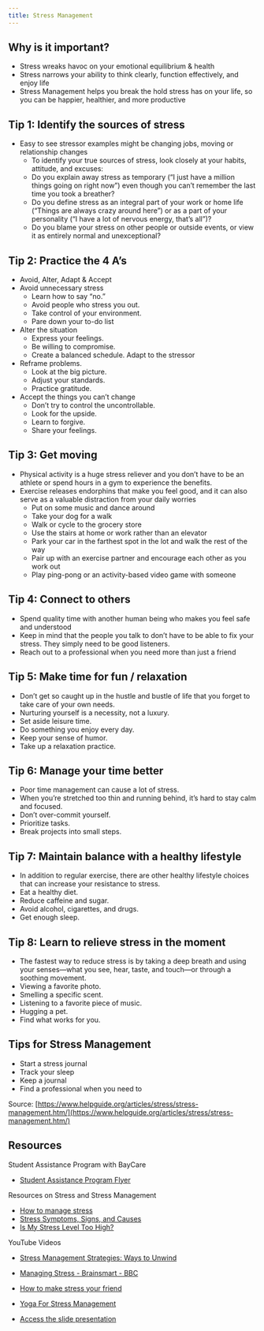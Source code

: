 ```yaml
---
title: Stress Management
---
```


## Why is it important?

- Stress wreaks havoc on your emotional equilibrium & health
- Stress narrows your ability to think clearly, function effectively, and enjoy life
- Stress Management helps you break the hold stress has on your life, so you can be happier, healthier, and more productive

## Tip 1: Identify the sources of stress

- Easy to see stressor examples might be changing jobs, moving or relationship changes
    - To identify your true sources of stress, look closely at your habits, attitude, and excuses:
    - Do you explain away stress as temporary (“I just have a million things going on right now”) even though you can’t remember the last time you took a breather?
    - Do you define stress as an integral part of your work or home life (“Things are always crazy around here”) or as a part of your personality (“I have a lot of nervous energy, that’s all”)?
    - Do you blame your stress on other people or outside events, or view it as entirely normal and unexceptional?

## Tip 2: Practice the 4 A’s

- Avoid, Alter, Adapt & Accept
- Avoid unnecessary stress
    - Learn how to say “no.”
    - Avoid people who stress you out.
    - Take control of your environment.
    - Pare down your to-do list
- Alter the situation
    - Express your feelings.
    - Be willing to compromise.
    - Create a balanced schedule.
    Adapt to the stressor
- Reframe problems.
    - Look at the big picture.
    - Adjust your standards.
    - Practice gratitude.
- Accept the things you can’t change
    - Don’t try to control the uncontrollable.
    - Look for the upside.
    - Learn to forgive.
    - Share your feelings.

## Tip 3: Get moving

- Physical activity is a huge stress reliever and you don’t have to be an athlete or spend hours in a gym to experience the benefits. 
- Exercise releases endorphins that make you feel good, and it can also serve as a valuable distraction from your daily worries
    - Put on some music and dance around
    - Take your dog for a walk
    - Walk or cycle to the grocery store
    - Use the stairs at home or work rather than an elevator
    - Park your car in the farthest spot in the lot and walk the rest of the way
    - Pair up with an exercise partner and encourage each other as you work out
    - Play ping-pong or an activity-based video game with someone

## Tip 4: Connect to others

- Spend quality time with another human being who makes you feel safe and understood
- Keep in mind that the people you talk to don’t have to be able to fix your stress. They simply need to be good listeners.
- Reach out to a professional when you need more than just a friend

## Tip 5: Make time for fun / relaxation

- Don’t get so caught up in the hustle and bustle of life that you forget to take care of your own needs. 
- Nurturing yourself is a necessity, not a luxury.
- Set aside leisure time.
- Do something you enjoy every day.
- Keep your sense of humor.
- Take up a relaxation practice.

## Tip 6: Manage your time better
- Poor time management can cause a lot of stress. 
- When you’re stretched too thin and running behind, it’s hard to stay calm and focused.
- Don’t over-commit yourself.
- Prioritize tasks.
- Break projects into small steps.

## Tip 7: Maintain balance with a healthy lifestyle
- In addition to regular exercise, there are other healthy lifestyle choices that can increase your resistance to stress.
- Eat a healthy diet.
- Reduce caffeine and sugar.
- Avoid alcohol, cigarettes, and drugs.
- Get enough sleep.

## Tip 8: Learn to relieve stress in the moment
- The fastest way to reduce stress is by taking a deep breath and using your senses—what you see, hear, taste, and touch—or through a soothing movement.
- Viewing a favorite photo.
- Smelling a specific scent.
- Listening to a favorite piece of music.
- Hugging a pet.
- Find what works for you.

## Tips for Stress Management
- Start a stress journal
- Track your sleep
- Keep a journal
- Find a professional when you need to

Source: [https://www.helpguide.org/articles/stress/stress-management.htm/](https://www.helpguide.org/articles/stress/stress-management.htm/)

## Resources

Student Assistance Program with BayCare

- [Student Assistance Program Flyer](./assets/sap-poster.pdf)

Resources on Stress and Stress Management

- [How to manage stress](https://www.mind.org.uk/information-support/types-of-mental-health-problems/stress/signs-of-stress/#.W7Y1BJNKhQK)
- [Stress Symptoms, Signs, and Causes](https://www.helpguide.org/articles/stress/stress-symptoms-signs-and-causes.htm)
- [Is My Stress Level Too High?](https://www.webmd.com/balance/stress-management/stress-level-too-high#1)

YouTube Videos
- [Stress Management Strategies: Ways to Unwind](https://www.youtube.com/watch?v=0fL-pn80s-c)
- [Managing Stress - Brainsmart - BBC](https://www.youtube.com/watch?v=hnpQrMqDoqE)
- [How to make stress your friend](https://www.ted.com/talks/kelly_mcgonigal_how_to_make_stress_your_friend?language=en)
- [Yoga For Stress Management](https://www.youtube.com/watch?v=_zbtKeeAa-Y)


- [Access the slide presentation](./assets/stress-slides.pdf)
